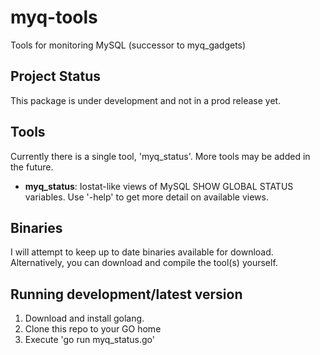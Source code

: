 myq-tools
=========

Tools for monitoring MySQL (successor to myq_gadgets)

Project Status
---------------
This package is under development and not in a prod release yet.

Tools
-----
Currently there is a single tool, 'myq_status'.  More tools may be added in the future.

* **myq_status**: Iostat-like views of MySQL SHOW GLOBAL STATUS variables.  Use '-help' to get more detail on available views.

Binaries
--------
I will attempt to keep up to date binaries available for download.  Alternatively, you can download and compile the tool(s) yourself.

Running development/latest version
----------------------------------
1. Download and install golang.
1. Clone this repo to your GO home
1. Execute 'go run myq_status.go'
